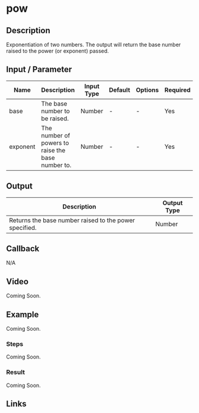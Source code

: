 # pow

## Description

Exponentiation of two numbers. The output will return the base number raised to the power (or exponent) passed.

## Input / Parameter

| Name | Description | Input Type | Default | Options | Required |
| ------ | ------ | ------ | ------ | ------ | ------ |
| base | The base number to be raised. | Number | - | - | Yes |
| exponent | The number of powers to raise the base number to. | Number | - | - | Yes |

## Output

| Description | Output Type |
| ------ | ------ |
| Returns the base number raised to the power specified. | Number |

## Callback

N/A

## Video

Coming Soon.

<!-- Format: [![Video]({image-path}?raw=true)]({url-link}) -->

## Example

Coming Soon.

<!-- Share a scenario, like a user requirements. -->

### Steps

Coming Soon.

<!-- Show the steps and share some screenshots.

1. .....

Format: ![]({image-path}?raw=true) -->

### Result

Coming Soon.

<!-- Explain the output.

Format: ![]({image-path}?raw=true) -->

## Links